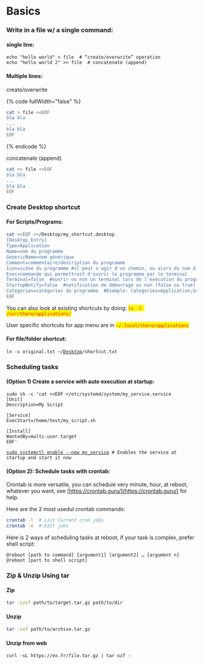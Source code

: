 # Basics

### Write in a file w/ a single command:

#### single line:

```
echo "hello world" > file  # “create/overwrite” operation
echo "hello world 2" >> file  # concatenate (append)
```

#### Multiple lines:

create/overwrite

{% code fullWidth="false" %}
```bash
cat > file <<EOF
bla bla
...
bla bla
EOF
```
{% endcode %}

concatenate (append)

```bash
cat >> file <<EOF
bla bla
...
bla bla
EOF
```

### Create Desktop shortcut

#### For Scripts/Programs:

```bash
cat <<EOF >~/Desktop/my_shortcut.desktop
[Desktop Entry]
Type=Application
Name=nom du programme
GenericName=nom générique
Comment=commentaire/description du programme
Icon=icône du programme #il peut s'agir d'un chemin, ou alors du nom d'une icône contenue dans votre thème d'icônes
Exec=commande qui permettrait d'ouvrir le programme par le terminal
Terminal=false  #ouvrir ou non un terminal lors de l'exécution du programme (false ou true)
StartupNotify=false  #notification de démarrage ou non (false ou true)
Categories=catégories du programme  #Exemple: Categories=Application;Game;ArcadeGame;
EOF
```

You can also look at existing shortcuts by doing: <mark style="color:red;">`ls -l /usr/share/applications/`</mark>

User specific shortcuts for app menu are in <mark style="color:red;">`~/.local/share/applications`</mark>

#### For file/folder shortcut:

<pre class="language-bash"><code class="lang-bash">ln -s original.txt ~/<a data-footnote-ref href="#user-content-fn-1">Desktop</a>/shortcut.txt
</code></pre>

### Scheduling tasks

#### (Option 1) Create a service with auto execution at startup:

<pre class="language-bash"><code class="lang-bash">sudo sh -c 'cat &#x3C;&#x3C;EOF >/etc/systemd/system/my_service.service
[Unit]
Description=My Script

[Service]
ExecStart=/home/test/my_script.sh

[Install]
WantedBy=multi-user.target
EOF'

<a data-footnote-ref href="#user-content-fn-2">sudo systemctl enable --now my_service</a> # Enables the service at startup and start it now
</code></pre>

#### (Option 2): Schedule tasks with crontab:

Crontab is more versatile, you can schedule very minute, hour, at reboot, whatever you want, see [https://crontab.guru/](https://crontab.guru/) for help.

Here are the 2 most usedul crontab commands:

```bash
crontab -l  # List Current cron jobs
crontab -e  # Edit jobs
```

Here is 2 ways of scheduling tasks at reboot, if your task is complex, prefer shell script:

```antlr4
@reboot [path to command] [argument1] [argument2] … [argument n]
@reboot [part to shell script]
```

### Zip & Unzip Using tar

#### Zip

```bash
tar -czvf path/to/target.tar.gz path/to/dir
```

#### Unzip

```bash
tar -xvf path/to/archive.tar.gz
```

#### Unzip from web

```
curl -sL https://ex.fr/file.tar.gz | tar xzf -
```

[^1]: can change depending on OS language

[^2]: Same as:

    <mark style="color:red;">`systemctl enable my_service`</mark>

    <mark style="color:red;">`systemctl start my_service`</mark>

